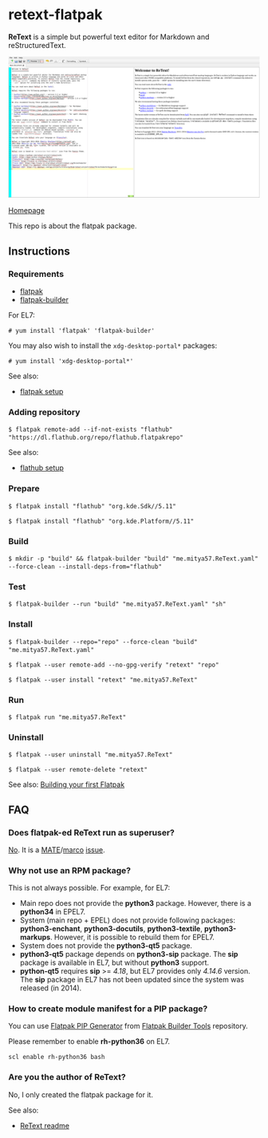 # retext-flatpak

**ReText** is a simple but powerful text editor for Markdown and reStructuredText.

![retext-flatpak screenshot](retext-flatpak.png)

[Homepage](https://github.com/retext-project/retext)

This repo is about the flatpak package.

## Instructions

### Requirements

* [flatpak](https://github.com/flatpak/flatpak)
* [flatpak-builder](https://github.com/flatpak/flatpak-builder)

For EL7:

```
# yum install 'flatpak' 'flatpak-builder'
```

You may also wish to install the `xdg-desktop-portal*` packages:

```
# yum install 'xdg-desktop-portal*'
```

See also:

* [flatpak setup](https://flatpak.org/setup)

### Adding repository

```
$ flatpak remote-add --if-not-exists "flathub" "https://dl.flathub.org/repo/flathub.flatpakrepo"
```

See also:

* [flathub setup](http://docs.flatpak.org/en/latest/using-flatpak.html#add-a-remote)

### Prepare

```
$ flatpak install "flathub" "org.kde.Sdk//5.11"
```

```
$ flatpak install "flathub" "org.kde.Platform//5.11"
```

### Build

```
$ mkdir -p "build" && flatpak-builder "build" "me.mitya57.ReText.yaml" --force-clean --install-deps-from="flathub"
```

### Test

```
$ flatpak-builder --run "build" "me.mitya57.ReText.yaml" "sh"
```

### Install

```
$ flatpak-builder --repo="repo" --force-clean "build" "me.mitya57.ReText.yaml"
```

```
$ flatpak --user remote-add --no-gpg-verify "retext" "repo"
```

```
$ flatpak --user install "retext" "me.mitya57.ReText"
```

### Run

```
$ flatpak run "me.mitya57.ReText"
```

### Uninstall

```
$ flatpak --user uninstall "me.mitya57.ReText"
```

```
$ flatpak --user remote-delete "retext"
```

See also: [Building your first Flatpak](http://docs.flatpak.org/en/latest/first-build.html)

## FAQ

### Does flatpak-ed ReText run as superuser?

[No](https://github.com/flatpak/flatpak/issues/1557). It is a [MATE](https://github.com/mate-desktop)/[marco](https://github.com/mate-desktop/marco) [issue](https://github.com/mate-desktop/marco/issues/301).

### Why not use an RPM package?

This is not always possible. For example, for EL7:

* Main repo does not provide the **python3** package. However, there is a **python34** in EPEL7.
* System (main repo + EPEL) does not provide following packages: **python3-enchant**, **python3-docutils**, **python3-textile**, **python3-markups**. However, it is possible to rebuild them for EPEL7.
* System does not provide the **python3-qt5** package.
* **python3-qt5** package depends on **python3-sip** package. The **sip** package is available in EL7, but without **python3** support.
* **python-qt5** requires **sip** >= *4.18*, but EL7 provides only *4.14.6* version. The **sip** package in EL7 has not been updated since the system was released (in 2014).

### How to create module manifest for a PIP package?

You can use [Flatpak PIP Generator](https://github.com/flatpak/flatpak-builder-tools/tree/master/pip) from [Flatpak Builder Tools](https://github.com/flatpak/flatpak-builder-tools) repository.

Please remember to enable **rh-python36** on EL7.

```
scl enable rh-python36 bash
```

### Are you the author of ReText?

No, I only created the flatpak package for it.

See also:

* [ReText readme](https://github.com/retext-project/retext/blob/master/README.md)


